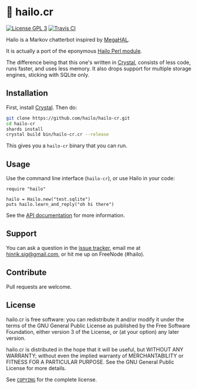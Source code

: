 # 🔴 hailo.cr

[![License GPL 3](https://img.shields.io/badge/license-GPL_3-green.svg)](https://github.com/hailo/hailo.cr/blob/master/COPYING)
[![Travis CI](https://travis-ci.org/hailo/hailo.cr.svg?branch=master)](https://travis-ci.org/hailo/hailo.cr)

Hailo is a Markov chatterbot inspired by [MegaHAL](https://en.wikipedia.org/wiki/MegaHAL).

It is actually a port of the eponymous [Hailo Perl module](https://github.com/hailo/hailo).

The difference being that this one's written in [Crystal](https://crystal-lang.org/),
consists of less code, runs faster, and uses less memory. It also
drops support for multiple storage engines, sticking with SQLite only.

## Installation

First, install [Crystal](https://crystal-lang.org/docs/installation/). Then do:

```sh
git clone https://github.com/hailo/hailo-cr.git
cd hailo-cr
shards install
crystal build bin/hailo-cr.cr --release
```

This gives you a `hailo-cr` binary that you can run.

## Usage

Use the command line interface (`hailo-cr`), or use Hailo in your code:

```crystal
require "hailo"

hailo = Hailo.new("test.sqlite")
puts hailo.learn_and_reply("oh hi there")
```

See the [API documentation](https://hailo-cr.readthedocs.io/en/latest/)
for more information.

## Support

You can ask a question in the [issue tracker](https://github.com/hailo/hailo.cr/issues),
email me at hinrik.sig@gmail.com, or hit me up on FreeNode (#hailo).

## Contribute

Pull requests are welcome.

## License

hailo.cr is free software: you can redistribute it and/or modify it
under the terms of the GNU General Public License as published by the
Free Software Foundation, either version 3 of the License, or (at your
option) any later version.

hailo.cr is distributed in the hope that it will be useful, but
WITHOUT ANY WARRANTY; without even the implied warranty of
MERCHANTABILITY or FITNESS FOR A PARTICULAR PURPOSE. See the GNU General
Public License for more details.

See [`COPYING`](https://github.com/hailo/hailo.cr/blob/master/COPYING)
for the complete license.
